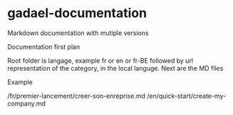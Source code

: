 # gadael-documentation
Markdown documentation with mutiple versions


Documentation first plan

Root folder is langage, example fr or en or fr-BE
followed by url representation of the category, in the local languge.
Next are the MD files

Example

/fr/premier-lancement/creer-son-enreprise.md
/en/quick-start/create-my-company.md
